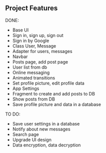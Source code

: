 ## Project Features

DONE:

- Base UI  
- Sign in, sign up, sign out  
- Sign in by Google  
- Class User, Message  
- Adapter for users, messages  
- Navbar  
- Posts page, add post page  
- User list from db  
- Online messaging  
- Animated transitions  
- Set profile picture, edit profile data  
- App Settings
- Fragment to create and add posts to DB  
- Show posts from DB
- Save profile picture and data in a database  


TO DO:

- Save user settings in a database  
- Notify about new messages  
- Search page  
- Upgrade UI design  
- Data encryption, data decryption
